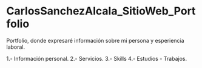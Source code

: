# CarlosSanchezAlcala_SitioWeb_Portfolio

Portfolio, donde expresaré información sobre mi persona y esperiencia laboral.

1.- Información personal.
2.- Servicios.
3.- Skills
4.- Estudios - Trabajos.
